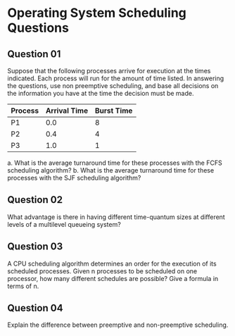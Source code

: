 # Operating System Scheduling Questions

## Question 01
Suppose that the following processes arrive for execution at the times indicated. Each process will run for the amount of time listed. In answering the questions, use non preemptive scheduling, and base all decisions on the information you have at the time the decision must be made.

| Process | Arrival Time | Burst Time |
| ------- | ------------ | ---------- |
| P1      | 0.0          | 8          |
| P2      | 0.4          | 4          |
| P3      | 1.0          | 1          |

a. What is the average turnaround time for these processes with the FCFS scheduling algorithm?
b. What is the average turnaround time for these processes with the SJF scheduling algorithm?

## Question 02
What advantage is there in having different time-quantum sizes at different levels of a multilevel queueing system?

## Question 03
A CPU scheduling algorithm determines an order for the execution of its scheduled processes. Given n processes to be scheduled on one processor, how many different schedules are possible? Give a formula in terms of n.

## Question 04
Explain the difference between preemptive and non-preemptive scheduling.
